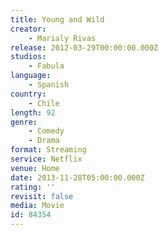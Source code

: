 ```yaml
---
title: Young and Wild
creator:
    - Marialy Rivas
release: 2012-03-29T00:00:00.000Z
studios:
    - Fabula
language:
    - Spanish
country:
    - Chile
length: 92
genre:
    - Comedy
    - Drama
format: Streaming
service: Netflix
venue: Home
date: 2013-11-28T05:00:00.000Z
rating: ''
revisit: false
media: Movie
id: 84354
---
```



